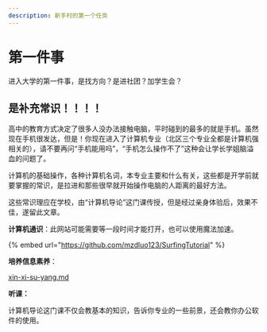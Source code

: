 ```yaml
---
description: 新手村的第一个任务
---
```


# 第一件事

进入大学的第一件事，是找方向？是进社团？加学生会？

## **是补充常识！！！！**

高中的教育方式决定了很多人没办法接触电脑，平时碰到的最多的就是手机。虽然现在手机很发达，但是！你现在进入了计算机专业（北区三个专业全都是计算机强相关的），请不要再问“手机能用吗”，“手机怎么操作不了”这种会让学长学姐脑溢血的问题了。

计算机的基础操作，各种计算机名词，本专业主要和什么有关，这些都是开学前就要掌握的常识，是拉进和那些很早就开始操作电脑的人距离的最好方法。

这些常识理应在学校，由“计算机导论”这门课传授，但是经过亲身体验后，效果不佳，遂留此文章。

**计算机通识**：此网站可能需要等一段时间才能打开，也可以使用魔法加速。

{% embed url="https://github.com/mzdluo123/SurfingTutorial" %}

**培养信息素养**：

[xin-xi-su-yang.md](xin-xi-su-yang.md "mention")

**听课：**

计算机导论这门课不仅会教基本的知识，告诉你专业的一些前景，还会教你办公软件的使用。


